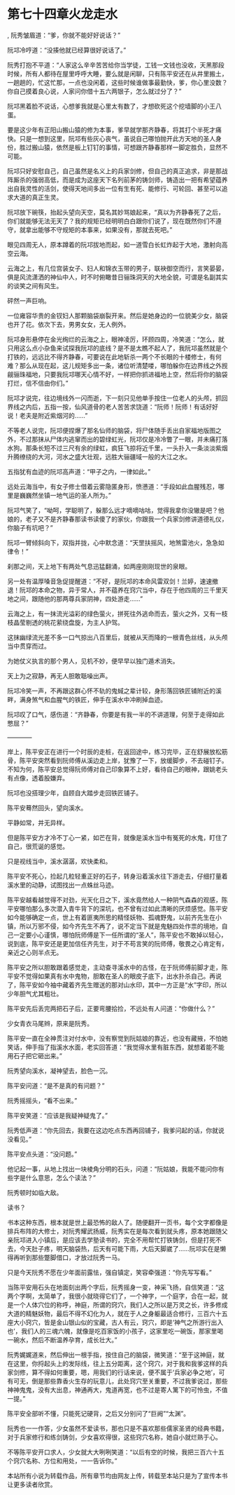 # 第七十四章火龙走水
,  阮秀皱眉道：“爹，你就不能好好说话？”
   阮邛冷哼道：“没揍他就已经算很好说话了。”
   阮秀打抱不平道：“人家这么辛辛苦苦给你当学徒，工钱一文钱也没收，天黑那段时候，所有人都待在屋里呼呼大睡，要么就是闲聊，只有陈平安还在从井里搬土，一趟趟的，忙这忙那，一点也没闲着，这些时候谁做事最勤快，爹，你心里没数？你自己摸着良心说，人家问你借十五六两银子，怎么就过分了？”
   阮邛黑着脸不说话，心想爹我就是心里太有数了，才想砍死这个挖墙脚的小王八蛋。
   要是这少年有正阳山搬山猿的修为本事，爹早就学那齐静春，将其打个半死才痛快。只是一想到这里，阮邛有些灰心丧气，虽说自己哪怕抛开此方天地的圣人身份，胜过搬山猿，依然是板上钉钉的事情，可想跟齐静春那样一脚定胜负，显然不可能。
   阮邛只好安慰自己，自己虽然是名义上的兵家剑修，但自己的真正追求，非是那战阵厮杀的强弱高低，而是成为这座天下名列前茅的铸剑师，铸造出一把有希望蕴养出自我灵性的活剑，使得天地间多出一位有生有死、能修行、可轮回、甚至可以追求大道的真正生灵。
   阮邛放下碗筷，抬起头望向天空，莫名其妙骂娘起来，“真以为齐静春死了之后，你们就能够无法无天了？我的规矩已经明明白白跟你们说了，现在既然你们不遵守，就拿出能够不守规矩的本事来，如果没有，那就去死吧。”
   眼见四周无人，原本蹲着的阮邛拔地而起，如一道雪白长虹炸起于大地，激射向高空云海。
   云海之上，有几位宫装女子、妇人和锦衣玉带的男子，联袂御空而行，言笑晏晏，俱是风流潇洒的神仙中人，时不时俯瞰昔日骊珠洞天的大地全貌，可谓是名副其实的谈笑之间有风生。
   砰然一声巨响。
   一位雍容华贵的金钗妇人那颗脑袋崩裂开来。然后是她身边的一位貌美少女，脑袋也开了花。依次下去，男男女女，无人例外。
   阮邛身形悬停在金光绚烂的云海之上，眼神凌厉，环顾四周，冷笑道：“怎么，就只用这么点小杂鱼来试探我阮邛的底线？是不是太瞧不起人了，我阮邛虽然就是个打铁的，远远比不得齐静春，可要说在此地斩杀一两个不长眼的十楼修士，有何难？那么从现在起，这儿规矩多出一条，诸位听清楚喽，哪怕躲你在边界线之外觊觎骊珠福地，只要我阮邛哪天心情不好，一样把你抓进福地上空，然后将你的脑袋打烂，信不信由你们。”
   阮邛才说完，往边境线外一闪而逝，下一刻只见他单手按住一位老人的头颅，抓回界线之内后，五指一按，仙风道骨的老人苦苦求饶道：“阮师！阮师！有话好好说！老夫是附近紫烟河的……”
   不等老人说完，阮邛便捏爆了那名仙师的脑袋，将尸体随手丢出自家福地版图之外，不过那抹从尸体内逃窜而出的碧绿虹光，阮邛仅是冷冷瞥了一眼，并未痛打落水狗。那条长短不过三尺有余的绿虹，疯狂飞掠将近千里，一头扑入一条淡淡紫烟升腾缭绕的大河，河水之盛大壮观，远胜大骊疆域一般的大江之水。
   五指犹有血迹的阮邛高声道：“甲子之内，一律如此。”
   远处云海当中，有女子修士借着云雾隐匿身形，愤懑道：“手段如此血腥残忍，哪里是巍巍然坐镇一地气运的圣人所为。”
   阮邛气笑了，“呦呵，学聪明了，躲那么远才嘀嘀咕咕，觉得我拿你没辙是吧？他娘的，老子又不是齐静春那读书读傻了的家伙，你跟我一个兵家剑修讲道德礼仪，你脑子有坑吧？”
   阮邛一臂倾斜向下，双指并拢，心中默念道：“天罡扶摇风，地煞雷池火，急急如律令！”
   刹那之间，天上地下有两处气息迅猛翻涌，如两座刚刚现世的泉眼。
   另一处有温厚嗓音急促提醒道：“不好，是阮邛的本命风雷双剑！兰婷，速速撤退！阮邛的本命之物，异于常人，并不蕴养在窍穴当中，存在于他四周的三千里天地之间，跟随他的那两尊兵家阴神，四处游走……”
   云海之上，有一抹流光溢彩的绿色萤火，拼死往外逃命而去，萤火之外，又有一枝枝晶莹剔透的桃花萦绕盘旋，为主人护驾。
   这抹幽绿流光差不多一口气掠出八百里后，就被从天而降的一根青色丝线，从头颅当中贯穿而过。
   为她仗义执言的那个男人，见机不妙，便早早以独门遁术消失。
   天上为之寂静，再无人胆敢聒噪出声。
   阮邛冷笑一声，不再跟这群心怀不轨的鬼蜮之辈计较，身形落回铁匠铺附近的溪畔，满身煞气和血腥气的铁匠，伸手在溪水中冲刷掉血迹。
   阮邛叹了口气，感伤道：“齐静春，你要是有我一半的不讲道理，何至于走得如此憋屈？”
   ————
   岸上，陈平安正在进行一个时辰的走桩，在返回途中，练习完毕，正在舒展放松筋骨，陈平安突然看到阮师傅从溪边走上岸，犹豫了一下，放缓脚步，不去碰钉子。不知为何，陈平安总觉得阮师傅对自己印象算不上好，看待自己的眼神，跟姚老头有点像，透着股嫌弃。
   阮邛也没搭理少年，自顾自大踏步走回铁匠铺子。
   陈平安蓦然回头，望向溪水。
   平静如常，并无异样。
   但是陈平安方才冷不丁心一紧，如芒在背，就像是溪水当中有冤死的水鬼，盯住了自己，很荒诞的感觉。
   只是视线当中，溪水潺潺，欢快柔和。
   陈平安不死心，捡起几粒轻重正好的石子，转身沿着溪水往下游走去，仔细打量着溪水里的动静，试图找出一点蛛丝马迹。
   陈平安越看越觉得不对劲，光天化日之下，溪水竟然给人一种阴气森森的观感，陈平安哪怕那么多次潜入青牛背下的深坑，也不曾有过如此清晰的厌烦感觉。陈平安如今能够确定一点，世上有着匪夷所思的精怪妖物、孤魂野鬼，以前齐先生在小镇，所以万邪不侵，如今齐先生不再了，说不定当下就是鬼魅四处作祟的境地，自己一定要小心谨慎，哪怕阮师傅是下一任所谓的“圣人”，陈平安也不敢掉以轻心，说到底，陈平安还是更加信任齐先生，对于不苟言笑的阮师傅，敬畏之心肯定有，亲近之心则半点无。
   陈平安之所以胆敢跟着感觉走，主动查寻溪水中的古怪，在于阮师傅前脚才走，陈平安不觉得如果真有水中鬼物，胆敢在圣人的眼皮子底下，出水扑杀自己。再说了，陈平安如今袖中藏着齐先生赠送的那对山水印，其中一方正是“水”字印，所以少年胆气尤其粗壮。
   陈平安先后丢完两把石子后，正要弯腰拾捡，不远处有人问道：“你做什么？”
   少女青衣马尾辫，原来是阮秀。
   陈平安一直在全神贯注对付水中，没有察觉到阮姑娘的靠近，也没有藏掖，不怕她笑话，伸手指了指溪水水面，老实回答道：“我觉得水里有脏东西，就想着能不能用石子把它砸出来。”
   阮秀望向溪水，凝神望去，脸色一沉。
   陈平安问道：“是不是真的有问题？”
   阮秀摇摇头，“看不出来。”
   陈平安笑道：“应该是我疑神疑鬼了。”
   阮秀低声道：“你先回去，我要在这边吃点东西再回铺子，我爹问起的话，你就说没看见。”
   陈平安点头道：“没问题。”
   他记起一事，从地上找出一块棱角分明的石头，问道：“阮姑娘，我能不能问你有些字是什么意思，怎么个读法？”
   阮秀顿时如临大敌。
   读书？
   书本这种东西，根本就是世上最恐怖的敌人了。随便翻开一页书，每个文字都像是排兵布阵的大修士，对阮秀耀武扬威，阮秀实在是每次看到就头疼，原本她跟随父亲阮邛进入小镇后，是应该去学塾读书的，完全不用帮忙打铁铸剑，但是打死不去，今天肚子疼，明天脑袋热，后天有可能下雨，大后天脚崴了……阮邛实在是懒得再听到那些蹩脚借口，才放过阮秀一马。
   只是今天阮秀不愿在少年面前露怯，强自镇定，笑容牵强道：“你先写写看。”
   当陈平安用石头在地面刻出两个字后，阮秀摇身一变，神采飞扬，自信笑道：“这两个字啊，太简单了，我很小就晓得它们了，一个神字，一个庭字，合在一起，就是一个人体穴位的称呼，神庭，所谓的窍穴，我们人之所以是万灵之长，许多修成大道的精魅妖物，最后不得不幻化为人，就在于人之身躯最适合修行，三百六十五座大小窍穴，皆是金山银山似的宝藏，古人有云，窍穴，即是‘神气之所游行出入也’，我们人的三魂六魄，就像是吃百家饭的小孩子，这家里吃一碗饭，那家里喝一碗水，然后不断温养孕育，成长壮大。”
   阮秀娓娓道来，然后伸出一根手指，按住自己的脑袋，微笑道：“至于这神庭，就在这里，你捋起头上的发际线，往上五分距离，这个窍穴，对于我和我爹这样的兵家剑修，算不得如何重要，嗯，用我们的行话来说，便不属于‘兵家必争之地’，可有可无，倒是那些靠香火生存的玩意儿，此处窍穴至关重要，不过我爹说过，那些神神鬼鬼，没有大出息，神通再大，鬼道再宽，也不过是寄人篱下的可怜虫，不值一提。”
   陈平安全部听不懂，只能死记硬背，之后又分别问了“巨阙”“太渊”。
   阮秀也一一作答，少女虽然不爱读书，那也只是不喜欢那些儒家圣贤的经典书籍，对于兵家修行和练剑铸剑，少女喜欢得很，这些窍穴名称，她自小就烂熟于心。
   不等陈平安开口求人，少女就大大咧咧笑道：“以后有空的时候，我把三百六十五个窍穴名称、方位和用处，一一告诉你。”
  本站所有小说为转载作品，所有章节均由网友上传，转载至本站只是为了宣传本书让更多读者欣赏。